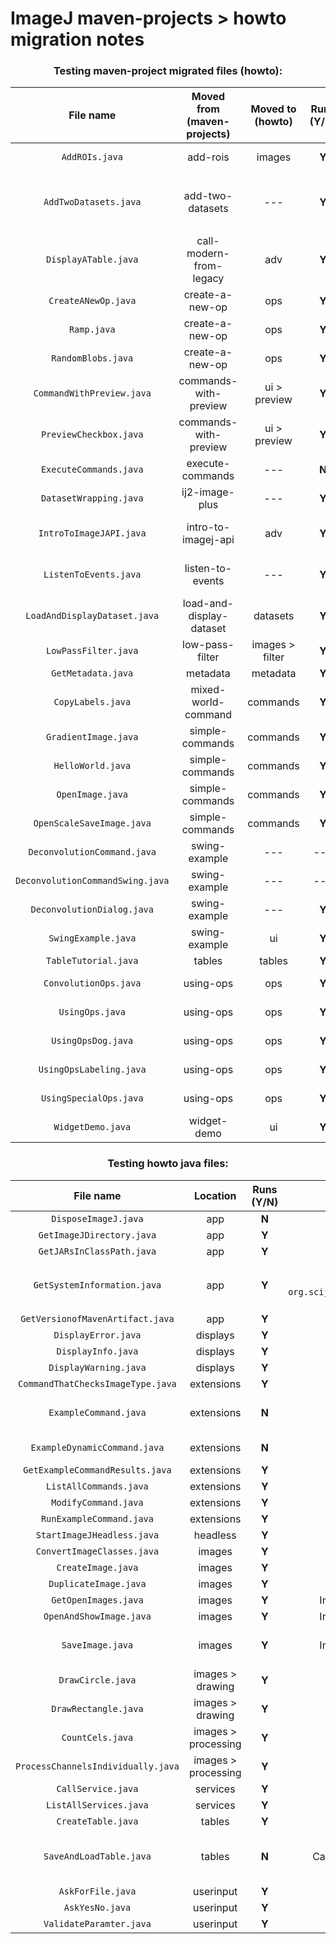 ImageJ maven-projects > howto migration notes
===

<center>

### **Testing maven-project migrated files (howto):**

| File name | Moved from (maven-projects) | Moved to (howto) | Runs (Y/N) | Issues | Action taken | Migrated (Y/N) |Notes |
| :---: | :---: | :---: | :---: | :---: | :---: | :---: | :---: |
| `AddROIs.java` | add-rois | images | **Y** | ROIs do not display on image until interacted with. | --- | **Y** | Calls swing UI. |
| `AddTwoDatasets.java` | add-two-datasets | --- | **Y** | Module throws exception if images are not extactly the same `java.lang.IllegalArgumentException: No matching 'net.imagej.ops.Ops$Math$Add' op`. | --- | **N** | Calls AWT UI. Outputs 1 of 2 datasets as a composite image. Likely not what its supposed to do. |
| `DisplayATable.java` | call-modern-from-legacy | adv | **Y** | --- | Renamed class to `ModernFromLegacy` and file name to `ModernFromLegacy.java` | **Y** | Calls AWT UI. Opens swing table. |
| `CreateANewOp.java` | create-a-new-op | ops | **Y** | --- | --- | **Y** | No UI. Terminal output only. |
| `Ramp.java` | create-a-new-op | ops | **Y** | --- | Renamed file to `RampOp.java`. | **Y** | Calls AWT UI. |
| `RandomBlobs.java` | create-a-new-op | ops | **Y** | --- | Renamed file to `RandomBlobsOp.java` | **Y** |Calls AWT UI. |
| `CommandWithPreview.java` |commands-with-preview | ui > preview | **Y** | --- | --- | **Y** | Calls AWT UI. |
| `PreviewCheckbox.java` | commands-with-preview | ui > preview | **Y** | --- | --- | **Y** | Calls AWT UI. |
| `ExecuteCommands.java` | execute-commands | --- | **N** | Broken import of `org.scijava.plugins.commands.io.OpenFile` | --- | **N** | --- |
| `DatasetWrapping.java` | ij2-image-plus | --- | **Y** | Doesn't seem to do anything, opens blank image. | --- | **N** | Calls AWT UI. |
| `IntroToImageJAPI.java` | intro-to-imagej-api | adv | **Y** | --- | --- | **Y** | No UI. Opens imagej.net webpage and terminal output. |
| `ListenToEvents.java` | listen-to-events | --- | **Y** | AWT image window does not output events to the terminal, swing image window does. | Possible action: Request swing UI by calling `ij.ui().showUI("swing")`. | **N** | Calls AWT UI (image window only). |
| `LoadAndDisplayDataset.java` | load-and-display-dataset | datasets | **Y** | Input image drawn incorrectly (legacy bug). | --- | **Y** | Calls AWT UI (image window only). |
| `LowPassFilter.java` | low-pass-filter | images > filter | **Y** | Input image drawn incorrectly (legacy bug). | --- | **Y** |Calls AWT UI. |
| `GetMetadata.java` | metadata | metadata | **Y** | Input image drawn incorrectly (legacy bug) | --- | **Y** | Calls AWT UI. |
| `CopyLabels.java` | mixed-world-command | commands | **Y** | --- | --- | **Y** | Calls AWT UI. |.
| `GradientImage.java` | simple-commands | commands | **Y** | --- | --- | **Y** | Calls AWT UI. |
| `HelloWorld.java` | simple-commands | commands | **Y** | --- | --- | **Y** | Calls AWT UI. |
| `OpenImage.java` | simple-commands | commands | **Y** | Input image drawn incorretly (legacy bug). | --- | **Y** | Calls AWT UI. |
| `OpenScaleSaveImage.java` | simple-commands | commands | **Y** | --- | --- | **Y** | Calls AWT UI. |
| `DeconvolutionCommand.java` | swing-example | --- | --- | --- | --- | **N** | Depedency for `DeconvolutionDialog.java`. |
| `DeconvolutionCommandSwing.java` | swing-example | --- | --- | --- | --- | **N** |Dependency for `DeconvolutionDialog.java`. |
| `DeconvolutionDialog.java` | swing-example | --- | **Y** | OK and Cancel buttons do not work. Crashes after interaction. | --- | **N** |**Do not migrate until workout bug issue** |
| `SwingExample.java` | swing-example | ui | **Y** | Called swing ui via `ij.ui().showUI("swing")`. | --- | **Y** | Calls swing UI. |
| `TableTutorial.java` | tables | tables | **Y** | --- | --- | **Y** | Calls AWT UI |
| `ConvolutionOps.java` | using-ops | ops | **Y** | --- | --- | **Y** | Displays image windows only. |
| `UsingOps.java` | using-ops | ops | **Y** | --- | --- | **Y** | Displays image window and terminal output. |
| `UsingOpsDog.java` | using-ops |  ops | **Y** | Input image drawn incorrectly (legacy bug). | --- | **Y** | Calls AWT UI. |
| `UsingOpsLabeling.java` | using-ops | ops | **Y** | Input image drawn incorrectly (legacy bug). | --- | **Y** | Calls AWT UI. |
| `UsingSpecialOps.java` | using-ops |ops | **Y** | --- | --- | **Y** | Has commented out code block. Remove? |
| `WidgetDemo.java` | widget-demo | ui | **Y** | --- | --- | **Y** | Calls AWT UI. |


### **Testing howto java files:**

| File name | Location | Runs (Y/N) | Issues | Action taken  | Notes |
| :---: | :---: | :---: | :---: | :---: | :---: |
| `DisposeImageJ.java` | app | **N** | No `main`. | --- | --- |
| `GetImageJDirectory.java` | app | **Y** | --- | --- | No UI. Terminal output only. |
| `GetJARsInClassPath.java` | app | **Y** | --- | --- | No UI. Terminal output only. |
| `GetSystemInformation.java` | app | **Y** | Broken import of `org.scijava.plugins.commands.debug.SystemInformation`. | Pass `org.scijava.plugins.commands.debug.SystemInformation` as a string instead of a class to `ij.command().run()`. Removed import call. | No UI. Terminal output only. |
| `GetVersionofMavenArtifact.java` | app | **Y** | --- | --- | No UI. Terminal output only. |
| `DisplayError.java` | displays | **Y** | --- | --- | Displays dialog box only. |
| `DisplayInfo.java` | displays | **Y** | --- | --- | Displays dialog box only. |
| `DisplayWarning.java` | displays | **Y** | --- | --- | Displays dialog box only. |
| `CommandThatChecksImageType.java` | extensions | **Y** | --- | --- | Calls AWT UI. |
| `ExampleCommand.java` | extensions | **N** | --- | --- | Dependency for `RunExampleCommand.java` and `GetExampleCommandResults.java`. |
| `ExampleDynamicCommand.java` | extensions | **N** | --- | --- | Dependency for `ModifyCommand.java`. |
| `GetExampleCommandResults.java` | extensions | **Y** | --- | --- | No UI. Terminal output only. |
| `ListAllCommands.java` | extensions | **Y** | --- | --- | No UI. Terminal output only. |
| `ModifyCommand.java` | extensions | **Y** | --- | --- | Calls AWT UI. |
| `RunExampleCommand.java` | extensions | **Y** | --- | --- | Calls AWT UI. |
| `StartImageJHeadless.java` | headless | **Y** | --- | --- | No UI. Terminal output only. |
| `ConvertImageClasses.java` | images | **Y** | --- | --- | No UI. Terminal output only. |
| `CreateImage.java` | images | **Y** | --- | --- | No UI. Terminal output only. |
| `DuplicateImage.java` | images | **Y** | --- | --- | No UI. Terminal output only. |
| `GetOpenImages.java` | images  | **Y** | Input image drawn incorrectly (legacy bug). | --- | Displays image window only. | 
| `OpenAndShowImage.java` | images | **Y** | Input image drawn incorrectly (legacy bug). | --- | Displays image window only. |
| `SaveImage.java` | images | **Y** | Input image drawn incorrectly (legacy bug). | --- | Calls AWT UI. Saved image looks correct, displayed image incorrect. |
| `DrawCircle.java` | images > drawing | **Y** | --- | --- | Displays image window only. |
| `DrawRectangle.java` | images > drawing | **Y** | --- | --- | Displays image window only. |
| `CountCels.java` | images > processing  | **Y** | --- | --- | Displays image window and terminal output. |
| `ProcessChannelsIndividually.java` | images > processing | **Y** | --- | --- | Displays image window only. |
| `CallService.java` | services | **Y** | --- | --- | No UI. Terminal output only. |
| `ListAllServices.java` | services | **Y** | --- | --- | No UI. Terminal output only. |
| `CreateTable.java` | tables | **Y** | --- | --- | Displays table only. |
| `SaveAndLoadTable.java` | tables | **N** | Can't display table, throws `io.scif` exceptions. | --- | Does not display table with `pom.xml` version 26.0.0. Displays table (with exceptions) with `pom.xml` version 28.0.0. |
| `AskForFile.java` | userinput | **Y** | --- | --- | Displays file chooser only. |
| `AskYesNo.java` | userinput | **Y** | --- | --- | Displays dialog box only. |
| `ValidateParamter.java` | userinput | **Y** | --- | --- | Calls AWT UI. |

</center>